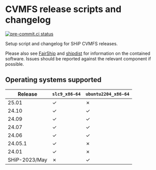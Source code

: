 # CVMFS release scripts and changelog

[![pre-commit.ci status](https://results.pre-commit.ci/badge/github/ShipSoft/cvmfs_release/main.svg)](https://results.pre-commit.ci/latest/github/ShipSoft/cvmfs_release/main)

Setup script and changelog for SHiP CVMFS releases.

Please also see [FairShip](https://github.com/ShipSoft/FairShip) and [shipdist](https://github.com/ShipSoft/shipdist) for information on the contained software.
Issues should be reported against the relevant component if possible.

## Operating systems supported

| Release | `slc9_x86-64` | `ubuntu2204_x86-64` |
|---|---|---|
| 25.01 | &check; | &cross; |
| 24.10 | &check; | &check; |
| 24.09 | &check; | &check; |
| 24.07 | &check; | &check; |
| 24.06 | &check; | &check; |
| 24.05.1 | &check; | &cross; |
| 24.01 | &check; | &cross; |
| SHiP-2023/May | &cross; | &check; |
